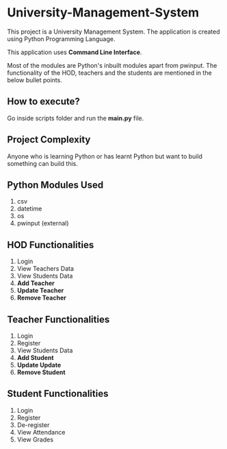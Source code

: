 # University-Management-System
This project is a University Management System. The application is created using Python Programming Language. 

This application uses **Command Line Interface**. 

Most of the modules are Python's inbuilt modules apart from pwinput. The functionality of the HOD, teachers and the students are mentioned in the below bullet points. 

## How to execute?
Go inside scripts folder and run the **main.py** file.

## Project Complexity
Anyone who is learning Python or has learnt Python but want to build something can build this. 

## Python Modules Used
1. csv
2. datetime
3. os
4. pwinput (external)


## HOD Functionalities
1. Login
2. View Teachers Data
3. View Students Data
4.  **Add Teacher**
5.  **Update Teacher**
6.  **Remove Teacher**

## Teacher Functionalities
1. Login
2. Register
3. View Students Data
4.  **Add Student**
5.  **Update Update**
6.  **Remove Student**


## Student Functionalities
1. Login
2. Register
3. De-register
4. View Attendance
5. View Grades

